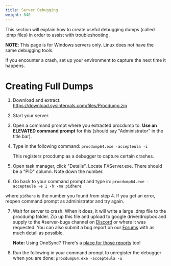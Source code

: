 ```yaml
---
title: Server Debugging
weight: 840
---
```


This section will explain how to create useful debugging dumps (called .dmp files) in order to assist with troubleshooting.

**NOTE**: This page is for Windows servers only. Linux does not have the same debugging tools.

If you encounter a crash, set up your environment to capture the next time it happens.

# Creating Full Dumps

1) Download and extract: https://download.sysinternals.com/files/Procdump.zip

2) Start your server.

3) Open a command prompt where you extracted procdump to. **Use an ELEVATED command prompt** for this (should say "Administrator" in the title bar).

4) Type in the following command: `procdump64.exe -accepteula -i`

    This registers procdump as a debugger to capture certain crashes.

5) Open task manager, click "Details". Locate FXServer.exe. There should be a "PID" column. Note down the number.

6) Go back to your command prompt and type in: `procdump64.exe -accepteula -e 1 -h -ma pidhere`

where `pidhere` is the number you found from step 4. If you get an error, reopen command prompt as administrator and try again.

7) Wait for server to crash. When it does, it will write a large .dmp file to the procdump folder. Zip up this file and upload to google drive/dropbox and supply to the #server-bugs channel on [Discord](https://discord.gg/GtvkUsc) or where it was requested. You can also submit a bug report on our [Forums](https://forum.fivem.net/c/general-discussion/bug-reports) with as much detail as possible.

   **Note:** Using OneSync? There's a [place for those reports](https://forum.fivem.net/c/general-discussion/1s-reports) too!

8) Run the following in your command prompt to unregister the debugger when you are done: `procdump64.exe -accepteula -u`